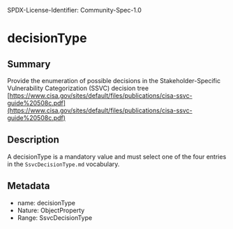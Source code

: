 SPDX-License-Identifier: Community-Spec-1.0

# decisionType

## Summary

Provide the enumeration of possible decisions in the Stakeholder-Specific Vulnerability Categorization (SSVC) decision tree [https://www.cisa.gov/sites/default/files/publications/cisa-ssvc-guide%20508c.pdf](https://www.cisa.gov/sites/default/files/publications/cisa-ssvc-guide%20508c.pdf)

## Description

A decisionType is a mandatory value and must select one of the four entries in the `SsvcDecisionType.md` vocabulary.

## Metadata

- name: decisionType
- Nature: ObjectProperty
- Range: SsvcDecisionType


